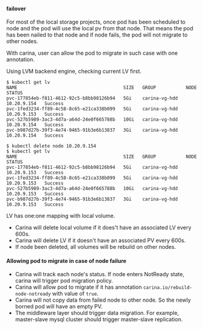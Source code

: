 
#### failover

For most of the local storage projects, once pod has been scheduled to node and the pod will use the local pv from that node. That means the pod has been nailed to that node and if node fails, the pod will not migrate to other nodes.

With carina, user can allow the pod to migrate in such case with one annotation.

Using LVM backend engine, checking current LV first.

```shell
$ kubectl get lv
NAME                                       SIZE   GROUP           NODE          STATUS
pvc-177854eb-f811-4612-92c5-b8bb98126b94   5Gi    carina-vg-hdd   10.20.9.154   Success
pvc-1fed3234-ff89-4c58-8c65-e21ca338b099   5Gi    carina-vg-hdd   10.20.9.153   Success
pvc-527b5989-3ac3-4d7a-a64d-24e0f665788b   10Gi   carina-vg-hdd   10.20.9.154   Success
pvc-b987d27b-39f3-4e74-9465-91b3e6b13837   3Gi    carina-vg-hdd   10.20.9.154   Success

$ kubectl delete node 10.20.9.154
$ kubectl get lv
NAME                                       SIZE   GROUP           NODE          STATUS
pvc-177854eb-f811-4612-92c5-b8bb98126b94   5Gi    carina-vg-hdd   10.20.9.153   Success
pvc-1fed3234-ff89-4c58-8c65-e21ca338b099   5Gi    carina-vg-hdd   10.20.9.153   Success
pvc-527b5989-3ac3-4d7a-a64d-24e0f665788b   10Gi   carina-vg-hdd   10.20.9.153   Success
pvc-b987d27b-39f3-4e74-9465-91b3e6b13837   3Gi    carina-vg-hdd   10.20.9.153   Success
```

LV has one:one mapping with local volume.

* Carina will delete local volume if it does't have an associated LV every 600s. 
* Carina will delete LV if it doesn't have an associated PV every 600s.
* If node been deleted, all volumes will be rebuild on other nodes. 

#### Allowing pod to migrate in case of node failure

* Carina will track each node's status. If node enters NotReady state, carina will trigger pod migration policy.
* Carina will allow pod to migrate if it has annotation `carina.io/rebuild-node-notready` with value of `true`.
* Carina will not copy data from failed node to other node. So the newly borned pod will have an empty PV.
* The middleware layer should trigger data migration. For example, master-slave mysql cluster should trigger master-slave replication.